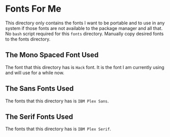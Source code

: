 # Fonts For Me

This directory only contains the fonts I want to be portable and to use in any system if those fonts are not available to the package manager and all that. No `bash` script required for this `fonts` directory. Manually copy desired fonts to the fonts directory.

## The Mono Spaced Font Used

The font that this directory has is `Hack` font. It is the font I am currently using and will use for a while now.

## The Sans Fonts Used

The fonts that this directory has is `IBM Plex Sans`.

## The Serif Fonts Used

The fonts that this directory has is `IBM Plex Serif`.
